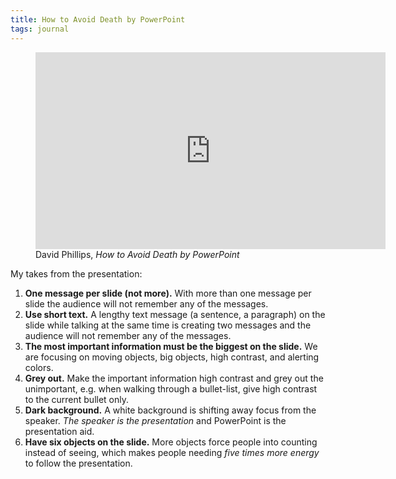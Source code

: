 ```yaml
---
title: How to Avoid Death by PowerPoint
tags: journal
---
```

<figure>
<iframe width="560" height="315" src="https://www.youtube.com/embed/Iwpi1Lm6dFo" title="YouTube video player" frameborder="0" allow="accelerometer; autoplay; clipboard-write; encrypted-media; gyroscope; picture-in-picture" allowfullscreen></iframe>
<figcaption>David Phillips, <cite>How to Avoid Death by PowerPoint</cite></figcaption>
</figure>

My takes from the presentation:

1. **One message per slide (not more).** With more than one message per slide the audience will not remember any of the messages. 
2. **Use short text.** A lengthy text message (a sentence, a paragraph) on the slide while talking at the same time is creating two messages and the audience will not remember any of the messages.
3. **The most important information must be the biggest on the slide.** We are focusing on moving objects, big objects, high contrast, and alerting colors.
4. **Grey out.** Make the important information high contrast and grey out the unimportant, e.g. when walking through a bullet-list, give high contrast to the current bullet only.
5. **Dark background.** A white background is shifting away focus from the speaker. *The speaker is the presentation* and PowerPoint is the presentation aid. 
6. **Have six objects on the slide.** More objects force people into counting instead of seeing, which makes people needing *five times more energy* to follow the presentation.

